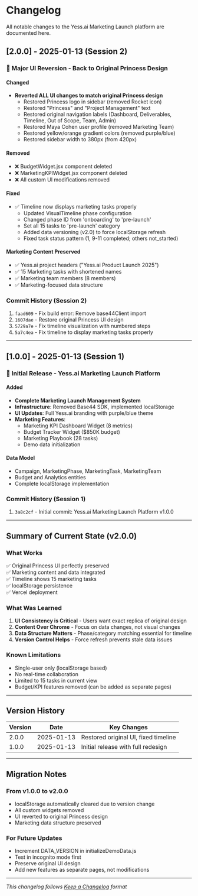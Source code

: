 # Changelog

All notable changes to the Yess.ai Marketing Launch platform are documented here.

## [2.0.0] - 2025-01-13 (Session 2)

### 🔄 Major UI Reversion - Back to Original Princess Design

#### Changed
- **Reverted ALL UI changes to match original Princess design**
  - Restored Princess logo in sidebar (removed Rocket icon)
  - Restored "Princess" and "Project Management" text
  - Restored original navigation labels (Dashboard, Deliverables, Timeline, Out of Scope, Team, Admin)
  - Restored Maya Cohen user profile (removed Marketing Team)
  - Restored yellow/orange gradient colors (removed purple/blue)
  - Restored sidebar width to 380px (from 420px)

#### Removed
- ❌ BudgetWidget.jsx component deleted
- ❌ MarketingKPIWidget.jsx component deleted
- ❌ All custom UI modifications removed

#### Fixed
- ✅ Timeline now displays marketing tasks properly
  - Updated VisualTimeline phase configuration
  - Changed phase ID from 'onboarding' to 'pre-launch'
  - Set all 15 tasks to 'pre-launch' category
  - Added data versioning (v2.0) to force localStorage refresh
  - Fixed task status pattern (1, 9-11 completed; others not_started)

#### Marketing Content Preserved
- ✅ Yess.ai project headers ("Yess.ai Product Launch 2025")
- ✅ 15 Marketing tasks with shortened names
- ✅ Marketing team members (8 members)
- ✅ Marketing-focused data structure

### Commit History (Session 2)
1. `faad609` - Fix build error: Remove base44Client import
2. `1607dae` - Restore original Princess UI design
3. `5729a7e` - Fix timeline visualization with numbered steps
4. `5a7c4ea` - Fix timeline to display marketing tasks properly

---

## [1.0.0] - 2025-01-13 (Session 1)

### 🚀 Initial Release - Yess.ai Marketing Launch Platform

#### Added
- **Complete Marketing Launch Management System**
- **Infrastructure**: Removed Base44 SDK, implemented localStorage
- **UI Updates**: Full Yess.ai branding with purple/blue theme
- **Marketing Features**:
  - Marketing KPI Dashboard Widget (8 metrics)
  - Budget Tracker Widget ($850K budget)
  - Marketing Playbook (28 tasks)
  - Demo data initialization

#### Data Model
- Campaign, MarketingPhase, MarketingTask, MarketingTeam
- Budget and Analytics entities
- Complete localStorage implementation

### Commit History (Session 1)
1. `3a8c2cf` - Initial commit: Yess.ai Marketing Launch Platform v1.0.0

---

## Summary of Current State (v2.0.0)

### What Works
✅ Original Princess UI perfectly preserved  
✅ Marketing content and data integrated  
✅ Timeline shows 15 marketing tasks  
✅ localStorage persistence  
✅ Vercel deployment  

### What Was Learned
1. **UI Consistency is Critical** - Users want exact replica of original design
2. **Content Over Chrome** - Focus on data changes, not visual changes
3. **Data Structure Matters** - Phase/category matching essential for timeline
4. **Version Control Helps** - Force refresh prevents stale data issues

### Known Limitations
- Single-user only (localStorage based)
- No real-time collaboration
- Limited to 15 tasks in current view
- Budget/KPI features removed (can be added as separate pages)

---

## Version History

| Version | Date | Key Changes |
|---------|------|-------------|
| 2.0.0 | 2025-01-13 | Restored original UI, fixed timeline |
| 1.0.0 | 2025-01-13 | Initial release with full redesign |

---

## Migration Notes

### From v1.0.0 to v2.0.0
- localStorage automatically cleared due to version change
- All custom widgets removed
- UI reverted to original Princess design
- Marketing data structure preserved

### For Future Updates
- Increment DATA_VERSION in initializeDemoData.js
- Test in incognito mode first
- Preserve original UI design
- Add new features as separate pages, not modifications

---

*This changelog follows [Keep a Changelog](https://keepachangelog.com/en/1.0.0/) format*